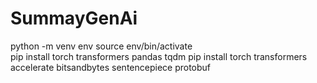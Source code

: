 # SummayGenAi

python -m venv env
source env/bin/activate  
pip install torch transformers pandas tqdm
pip install torch transformers accelerate bitsandbytes sentencepiece protobuf